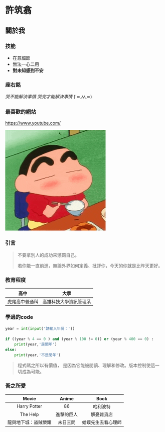 # 許筑翕
## 關於我
### 技能
* 在意細節
* 無法一心二用
* **對未知感到不安**

### 座右銘
*哭不能解決事情 哭完才能解決事情* 
(´≖◞౪◟≖)  

### 最喜歡的網站 
https://www.youtube.com/

![2.gif](https://github.com/c112118101/system-analysis/blob/89cbeb0bf8b615e9f6871f0cb88b3ea88895d3a2/2.gif)

### 引言
> 不要拿別人的成功來懲罰自己。
>
> 若你能一直前進，無論外界如何定義、批評你，今天的你就是比昨天更好。

### 教育程度
|高中|大學|
|---|---|
|虎尾高中普通科|高雄科技大學資訊管理系|

### 學過的code
```python
year = int(input('請輸入年份：'))

if ((year % 4 == 0 ) and (year % 100 != 0)) or (year % 400 == 0) :
    print(year,'是閏年')
else:
    print(year,'不是閏年')
```
> 程式碼之所以有價值， 是因為它能被閱讀、理解和修改。版本控制使這一切成為可能。

### 吾之所愛
| Movie | Anime | Book | 
|:---:|:---:|:---:|
| Harry Potter | 86 | 哈利波特 | 
| The Help | 進擊的巨人 |解憂雜貨店 | 
| 龍與地下城：盜賊榮耀 | 未日三問 | 蛤蟆先生去看心理師 | 
